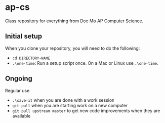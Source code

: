 # ap-cs
Class repository for everything from Doc Mo AP Computer Science.

## Initial setup
When you clone your repository, you will need to do the following:

* `cd DIRECTORY-NAME`
* `.\one-time`: Run a setup script once. On a Mac or Linux use `.\one-time`.

## Ongoing

Regular use: 

* `.\save-it` when you are done  with a work session
* `git pull` when you are starting work on a new computer
* `git pull upstream master` to get new code improvements when they are available
